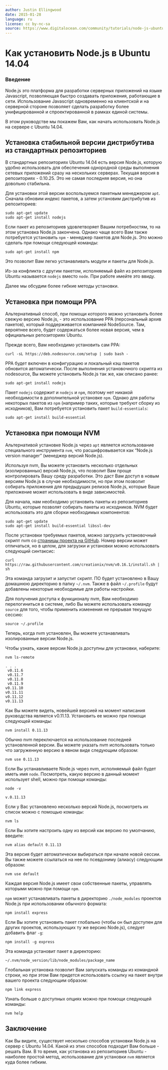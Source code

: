 ```yaml
---
author: Justin Ellingwood
date: 2015-01-28
language: ru
license: cc by-nc-sa
source: https://www.digitalocean.com/community/tutorials/node-js-ubuntu-14-04-ru
---
```


# Как установить Node.js в Ubuntu 14.04

### Введение

Node.js это платформа для разработки серверных приложений на языке Javascript, позволяющая быстро создавать приложения, работающие в сети. Использование Javascript одновременно на клиентской и на серверной стороне позволяет сделать разработку более унифицированной и спроектированной в рамках единой системы.

В этом руководстве мы покажем Вам, как начать использовать Node.js на сервере с Ubuntu 14.04.

## Установка стабильной версии дистрибутива из стандартных репозиториев

В стандартных репозиториях Ubuntu 14.04 есть версия Node.js, которую удобно использовать для обеспечения однородной среды выполнения сетевых приложений сразу на нескольких серверах. Текущая версия в репозиториях - 0.10.25. Это не самая последняя версия, но она довольно стабильна.

Для установки этой версии воспользуемся пакетным менеджером `apt`. Сначала обновим индекс пакетов, а затем установим дистрибутив из репозиториев:

    sudo apt-get update
    sudo apt-get install nodejs

Если пакет из репозиториев удовлетворяет Вашим потребностям, то на этом установка Node.js закончена. Однако чаще всего Вам также потребуется установить `npm` - менеджер пакетов для Node.js. Это можно сделать при помощи следующей команды:

    sudo apt-get install npm

Это позволит Вам легко устанавливать модули и пакеты для Node.js.

Из-за конфликта с другим пакетом, исполняемый файл из репозиториев Ubuntu называется `nodejs` вместо `node`. При работе имейте это ввиду.

Далее мы обсудим более гибкие методы установки.

## Установка при помощи PPA

Альтернативный способ, при помощи которого можно установить более свежую версию Node.js, - это использование PPA (персональный архив пакетов), который поддерживается компанией NodeSource. Там, вероятнее всего, будет содержаться более новая версия, чем в официальных репозиториях Ubuntu.

Прежде всего, Вам необходимо установить сам PPA:

    curl -sL https://deb.nodesource.com/setup | sudo bash -

PPA будет включен в конфигурацию и локальный кэш пакетов обновится автоматически. После выполнения установочного скрипта из nodesource, Вы можете установить Node.js так же, как описано ранее:

    sudo apt-get install nodejs

Пакет `nodejs` содержит и `nodejs` и `npm`, поэтому нет никакой необходимости в дополнительной установке `npm`. Однако для работы некоторых пакетов из `npm` (например таких, которые требуют сборку из исходников), Вам потребуется установить пакет `build-essentials`:

    sudo apt-get install build-essential

## Установка при помощи NVM

Альтернативой установке Node.js через `apt` является использование специального инструмента `nvm`, что расшифровывается как “Node.js version manager” (менеджер версий Node.js).

Используя nvm, Вы можете установить несколько отдельных (изолированных) версий Node.js, что позволит Вам проще контролировать Вашу среду разработки. Это даст Вам доступ в новым версиям Node.js в случае необходимости, но при этом позволит собирать приложения для предыдущих релизов Node.js, которые Ваше приложение может использовать в виде зависимостей.

Для начала, нам необходимо установить пакеты из репозиториев Ubuntu, которые позволят собирать пакеты из исходников. NVM будет использовать это для сборки необходимых компонентов:

    sudo apt-get update
    sudo apt-get install build-essential libssl-dev

После установки требуемых пакетов, можно загрузить установочный скрипт nvm со [страницы проекта на GitHub](https://github.com/creationix/nvm). Номер версии может отличаться, но в целом, для загрузки и установки можно использовать следующий синтаксис:

    curl https://raw.githubusercontent.com/creationix/nvm/v0.16.1/install.sh | sh

Эта команда загрузит и запустит скрипт. ПО будет установлено в Вашу домашнюю директорию в папку `~/.nvm`. Также в файл `~/.profile` будут добавлены некоторые необходимые для работы настройки.

Для получения доступа к функционалу nvm, Вам необходимо перелогиниться в системе, либо Вы можете использовать команду `source` для того, чтобы применить изменения не прерывая текущую сессию:

    source ~/.profile

Теперь, когда nvm установлен, Вы можете устанавливать изолированные версии Node.js.

Чтобы узнать, какие версии Node.js доступны для установки, наберите:

    nvm ls-remote

    . . .
     v0.11.6
     v0.11.7
     v0.11.8
     v0.11.9
    v0.11.10
    v0.11.11
    v0.11.12
    v0.11.13

Как Вы можете видеть, новейшей версией на момент написания руководства является v0.11.13. Установить ее можно при помощи следующей команды:

    nvm install 0.11.13

Обычно nvm переключается на использование последней установленной версии. Вы можете указать nvm использовать только что загруженную версию в явном виде следующим образом:

    nvm use 0.11.13

Если Вы устанавливаете Node.js через nvm, исполняемый файл будет иметь имя `node`. Посмотреть, какую версию в данный момент использует shell, можно при помощи команды:

    node -v

    v.0.11.13

Если у Вас установлено несколько версий Node.js, посмотреть их список можно с помощью команды:

    nvm ls

Если Вы хотите настроить одну из версий как версию по умолчанию, введите:

    nvm alias default 0.11.13

Эта версия будет автоматически выбираться при начале новой сессии. Вы также можете ссылаться на нее по псевдониму (алиасу) следующим образом:

    nvm use default

Каждая версия Node.js имеет свои собственные пакеты, управлять которыми можно при помощи `npm`.

`npm` может устанавливать пакеты в директорию `./node_modules` проектов Node.js при использовании обычного формата:

    npm install express

Если Вы хотите установить пакет глобально (чтобы он был доступен для других проектов, использующих ту же версию Node.js), следует добавить флаг `-g`:

    npm install -g express

Эта команда установит пакет в директорию:

    ~/.nvm/node_version/lib/node_modules/package_name

Глобальная установка позволит Вам запускать команды из командной строки, но при этом Вам придется использовать ссылку на пакет внутри вашего проекта следующим образом:

    npm link express

Узнать больше о доступных опциях можно при помощи следующей команды:

    nvm help

## Заключение

Как Вы видите, существует несколько способов установки Node.js на сервер с Ubuntu 14.04. Какой из этих способов подходит Вам больше - решать Вам. В то время, как установка из репозиториев Ubuntu - наиболее простой метод, использование для установки `nvm` является куда более гибким.
